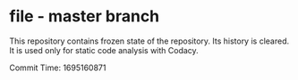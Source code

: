 # file - master branch

This repository contains frozen state of the repository.
Its history is cleared. It is used only for static code
analysis with Codacy.

Commit Time: 1695160871